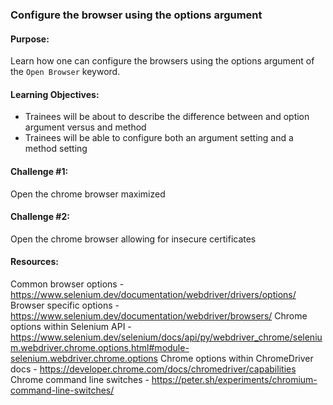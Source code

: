 ### Configure the browser using the options argument

#### Purpose:
Learn how one can configure the browsers using the options argument of the `Open Browser` keyword.

#### Learning Objectives:

- Trainees will be about to describe the difference between and option argument versus and method
- Trainees will be able to configure both an argument setting and a method setting

#### Challenge #1:

Open the chrome browser maximized

#### Challenge #2:

Open the chrome browser allowing for insecure certificates

#### Resources:
Common browser options - https://www.selenium.dev/documentation/webdriver/drivers/options/
Browser specific options - https://www.selenium.dev/documentation/webdriver/browsers/
Chrome options within Selenium API - https://www.selenium.dev/selenium/docs/api/py/webdriver_chrome/selenium.webdriver.chrome.options.html#module-selenium.webdriver.chrome.options
Chrome options within ChromeDriver docs - https://developer.chrome.com/docs/chromedriver/capabilities
Chrome command line switches - https://peter.sh/experiments/chromium-command-line-switches/
